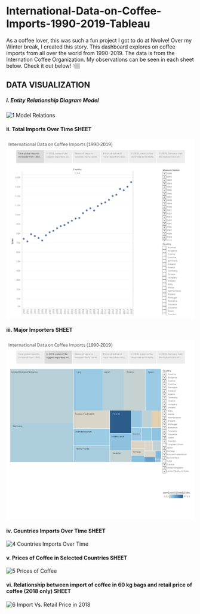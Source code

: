 # International-Data-on-Coffee-Imports-1990-2019-Tableau

As a coffee lover, this was such a fun project I got to do at Nvolve! Over my Winter break, I created this story. This dashboard explores on coffee imports  from all over the world from 1990-2019. The data is from the Internation Coffee Organization. My observations can be seen in each sheet below. Check it out below! 👇🏽

## DATA VISUALIZATION
##### i. Entity Relationship Diagram Model
![1  Model Relations](https://user-images.githubusercontent.com/45898995/119708373-e8bfb780-be7d-11eb-90b2-5da0afdedcce.PNG)

#### ii. Total Imports Over Time SHEET
![2  Sales Overview](https://github.com/annebezwada/International-Data-on-Coffee-Imports-1990-2019-Tableau/blob/main/Story%201.png)

#### iii. Major Importers SHEET
![3  Major Importers](https://github.com/annebezwada/International-Data-on-Coffee-Imports-1990-2019-Tableau/blob/main/Story%201%20(Sheet%202).png)

#### iv. Countries Imports Over Time SHEET
![4  Countries Imports Over Time]()

#### v. Prices of Coffee in Selected Countries SHEET
![5  Prices of Coffee]()

#### vi. Relationship between import of coffee in 60 kg bags and retail price of coffee (2018 only) SHEET
![6  Import Vs. Retail Price in 2018]()

